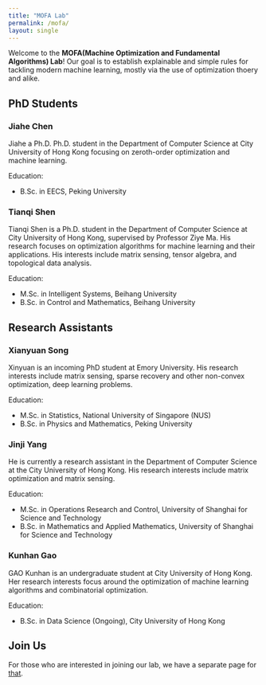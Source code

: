 ```yaml
---
title: "MOFA Lab"
permalink: /mofa/
layout: single
---
```


Welcome to the **MOFA(Machine Optimization and Fundamental Algorithms) Lab**! Our goal is to establish explainable and simple rules for tackling modern machine learning, mostly via the use of optimization thoery and alike. 

## PhD Students

### Jiahe Chen

Jiahe a Ph.D. Ph.D. student in the Department of Computer Science at City University of Hong Kong focusing on zeroth-order optimization and machine learning.

Education:

- B.Sc. in EECS, Peking University

### Tianqi Shen

Tianqi Shen is a Ph.D. student in the Department of Computer Science at City University of Hong Kong, supervised by Professor Ziye Ma. His research focuses on optimization algorithms for machine learning and their applications. His interests include matrix sensing, tensor algebra, and topological data analysis.

Education:

- M.Sc. in Intelligent Systems, Beihang University
- B.Sc. in Control and Mathematics, Beihang University

## Research Assistants

### Xianyuan Song

Xinyuan is an incoming PhD student at Emory University. His research interests include matrix sensing, sparse recovery and other non-convex optimization, deep learning problems.

Education:

- M.Sc. in Statistics, National University of Singapore (NUS)
- B.Sc. in Physics and Mathematics, Peking University

### Jinji Yang

He is currently a research assistant in the Department of Computer Science at the City University of Hong Kong. His research interests include matrix optimization and matrix sensing. 

Education:

- M.Sc. in Operations Research and Control, University of Shanghai for Science and Technology
- B.Sc. in Mathematics and Applied Mathematics, University of Shanghai for Science and Technology


### Kunhan Gao

GAO Kunhan is an undergraduate student at City University of Hong Kong. Her research interests focus around the optimization of machine learning algorithms and combinatorial optimization.

Education:

- B.Sc. in Data Science (Ongoing), City University of Hong Kong



## Join Us

For those who are interested in joining our lab, we have a separate page for [that](recruitment.md).
